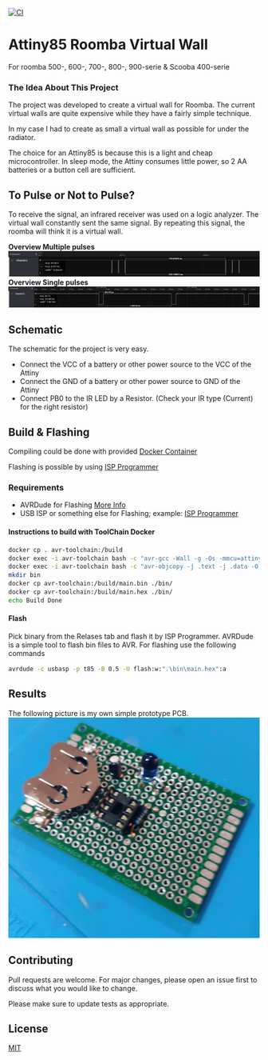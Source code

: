 [![CI](https://github.com/JaccoVeldscholten/Tiny-Roomba-Wall/actions/workflows/build.yml/badge.svg)](https://github.com/JaccoVeldscholten/Tiny-Roomba-Wall/actions/workflows/build.yml)

# Attiny85 Roomba Virtual Wall

For roomba 500-, 600-, 700-, 800-, 900-serie & Scooba 400-serie


### The Idea About This Project
The project was developed to create a virtual wall for Roomba. The current virtual walls are quite expensive while they have a fairly simple technique.

In my case I had to create as small a virtual wall as possible for under the radiator.

The choice for an Attiny85 is because this is a light and cheap microcontroller. In sleep mode, the Attiny consumes little power, so 2 AA batteries or a button cell are sufficient.


## To Pulse or Not to Pulse?
To receive the signal, an infrared receiver was used on a logic analyzer. The virtual wall constantly sent the same signal. By repeating this signal, the roomba will think it is a virtual wall.

**Overview Multiple pulses**
![image](images/sig1.png)
**Overview Single pulses**
![image](images/sig2.png)


## Schematic
The schematic for the project is very easy.

- Connect the VCC of a battery or other power source to the VCC of the Attiny
- Connect the GND of a battery or other power source to GND of the Attiny
- Connect PB0 to the IR LED by a Resistor. (Check your IR type (Current) for the right resistor)


## Build & Flashing
Compiling could be done with provided [Docker Container](https://hub.docker.com/repository/docker/jjveldscholten/avr_toolchain)

Flashing is possible by using [ISP Programmer](https://www.amazon.com/HiLetgo-ATMEGA8-Programmer-USBasp-Cable/dp/B00AX4WQ00/ref=sr_1_1_sspa?dchild=1&keywords=avr+isp&qid=1627924687&sr=8-1-spons&psc=1&spLa=ZW5jcnlwdGVkUXVhbGlmaWVyPUFGQUtUNUhKNjlPMjImZW5jcnlwdGVkSWQ9QTA2MTA3NzYzS05YT0UwTFBBWFpQJmVuY3J5cHRlZEFkSWQ9QTEwMTAxNzAyRFRPWEg0MldNQktEJndpZGdldE5hbWU9c3BfYXRmJmFjdGlvbj1jbGlja1JlZGlyZWN0JmRvTm90TG9nQ2xpY2s9dHJ1ZQ==)


### Requirements
- AVRDude for Flashing [More Info](https://learn.adafruit.com/usbtinyisp/download)
- USB ISP or something else for Flashing; example: [ISP Programmer](https://www.amazon.com/HiLetgo-ATMEGA8-Programmer-USBasp-Cable/dp/B00AX4WQ00/ref=sr_1_1_sspa?dchild=1&keywords=avr+isp&qid=1627924687&sr=8-1-spons&psc=1&spLa=ZW5jcnlwdGVkUXVhbGlmaWVyPUFGQUtUNUhKNjlPMjImZW5jcnlwdGVkSWQ9QTA2MTA3NzYzS05YT0UwTFBBWFpQJmVuY3J5cHRlZEFkSWQ9QTEwMTAxNzAyRFRPWEg0MldNQktEJndpZGdldE5hbWU9c3BfYXRmJmFjdGlvbj1jbGlja1JlZGlyZWN0JmRvTm90TG9nQ2xpY2s9dHJ1ZQ==)

#### Instructions to build with ToolChain Docker

```bash
docker cp . avr-toolchain:/build
docker exec -i avr-toolchain bash -c "avr-gcc -Wall -g -Os -mmcu=attiny85 -o main.bin main.c"
docker exec -i avr-toolchain bash -c "avr-objcopy -j .text -j .data -O ihex main.bin main.hex"
mkdir bin    
docker cp avr-toolchain:/build/main.bin ./bin/
docker cp avr-toolchain:/build/main.hex ./bin/
echo Build Done
```


#### Flash
Pick binary from the Relases tab and flash it by ISP Programmer. AVRDude is a simple tool to flash bin files to AVR.
For flashing use the following commands

```bash
avrdude -c usbasp -p t85 -B 0.5 -U flash:w:".\bin\main.hex":a 
```


## Results
The following picture is my own simple prototype PCB. 
![image](images/pcb.jpeg)

## Contributing
Pull requests are welcome. For major changes, please open an issue first to discuss what you would like to change.

Please make sure to update tests as appropriate.

## License
[MIT](https://choosealicense.com/licenses/mit/)